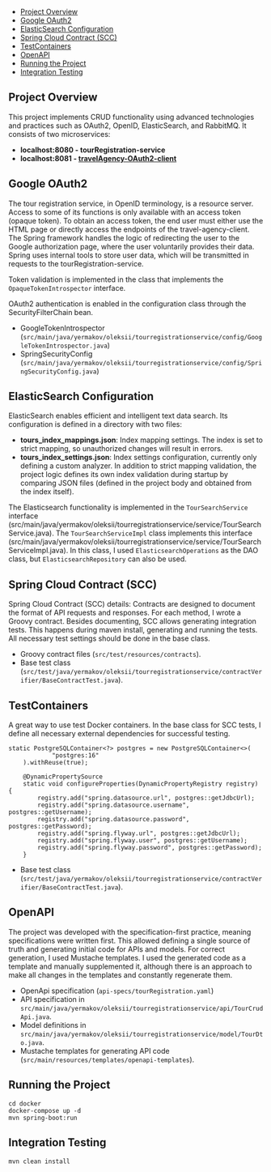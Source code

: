 
- [Project Overview](#project-overview)
- [Google OAuth2](#google-oauth2)
- [ElasticSearch Configuration](#elasticsearch-configuration)
- [Spring Cloud Contract (SCC)](#spring-cloud-contract-scc)
- [TestContainers](#testcontainers)
- [OpenAPI](#openapi)
- [Running the Project](#running-the-project)
- [Integration Testing](#integration-testing)

## Project Overview
This project implements CRUD functionality using advanced technologies and practices such as OAuth2, OpenID, ElasticSearch, and RabbitMQ. It consists of two microservices:

- **localhost:8080 - tourRegistration-service**
- **localhost:8081 - [travelAgency-OAuth2-client](https://github.com/YermakovOL/travelAgency-OAuth2-client)**

## Google OAuth2

The tour registration service, in OpenID terminology, is a resource server. Access to some of its functions is only available with an access token (opaque token). To obtain an access token, the end user must either use the HTML page or directly access the endpoints of the travel-agency-client.
The Spring framework handles the logic of redirecting the user to the Google authorization page, where the user voluntarily provides their data. 
Spring uses internal tools to store user data, which will be transmitted in requests to the tourRegistration-service.

Token validation is implemented in the class that implements the `OpaqueTokenIntrospector` interface. 

OAuth2 authentication is enabled in the configuration class through the SecurityFilterChain bean.
- GoogleTokenIntrospector (`src/main/java/yermakov/oleksii/tourregistrationservice/config/GoogleTokenIntrospector.java`)
- SpringSecurityConfig (`src/main/java/yermakov/oleksii/tourregistrationservice/config/SpringSecurityConfig.java`)
## ElasticSearch Configuration

ElasticSearch enables efficient and intelligent text data search. Its configuration is defined in a directory with two files:

- **tours_index_mappings.json**: Index mapping settings. The index is set to strict mapping, so unauthorized changes will result in errors.
- **tours_index_settings.json**: Index settings configuration, currently only defining a custom analyzer.
In addition to strict mapping validation, the project logic defines its own index validation during startup by comparing JSON files (defined in the project body and obtained from the index itself).

The Elasticsearch functionality is implemented in the `TourSearchService` interface (src/main/java/yermakov/oleksii/tourregistrationservice/service/TourSearchService.java). 
The `TourSearchServiceImpl` class implements this interface (src/main/java/yermakov/oleksii/tourregistrationservice/service/TourSearchServiceImpl.java). 
In this class, I used `ElasticsearchOperations` as the DAO class, but `ElasticsearchRepository` can also be used.

## Spring Cloud Contract (SCC)

Spring Cloud Contract (SCC) details:
Contracts are designed to document the format of API requests and responses. For each method, I wrote a Groovy contract. Besides documenting, SCC allows generating integration tests. This happens during maven install, generating and running the tests. All necessary test settings should be done in the base class.
- Groovy contract files (`src/test/resources/contracts`).
- Base test class (`src/test/java/yermakov/oleksii/tourregistrationservice/contractVerifier/BaseContractTest.java`).

## TestContainers

A great way to use test Docker containers. In the base class for SCC tests, I define all necessary external dependencies for successful testing.
   
```
static PostgreSQLContainer<?> postgres = new PostgreSQLContainer<>(
            "postgres:16"
    ).withReuse(true);

    @DynamicPropertySource
    static void configureProperties(DynamicPropertyRegistry registry) {
        registry.add("spring.datasource.url", postgres::getJdbcUrl);
        registry.add("spring.datasource.username", postgres::getUsername);
        registry.add("spring.datasource.password", postgres::getPassword);
        registry.add("spring.flyway.url", postgres::getJdbcUrl);
        registry.add("spring.flyway.user", postgres::getUsername);
        registry.add("spring.flyway.password", postgres::getPassword);
    }
```
- Base test class (`src/test/java/yermakov/oleksii/tourregistrationservice/contractVerifier/BaseContractTest.java`).


## OpenAPI

The project was developed with the specification-first practice, meaning specifications were written first. This allowed defining a single source of truth and generating initial code for APIs and models.
For correct generation, I used Mustache templates. I used the generated code as a template and manually supplemented it, although there is an approach to make all changes in the templates and constantly regenerate them.
- OpenApi specification (`api-specs/tourRegistration.yaml`)
- API specification in `src/main/java/yermakov/oleksii/tourregistrationservice/api/TourCrudApi.java`.
- Model definitions in `src/main/java/yermakov/oleksii/tourregistrationservice/model/TourDto.java`.
- Mustache templates for generating API code (`src/main/resources/templates/openapi-templates`).

## Running the Project

```
cd docker
docker-compose up -d
mvn spring-boot:run
```

## Integration Testing

```
mvn clean install
```
